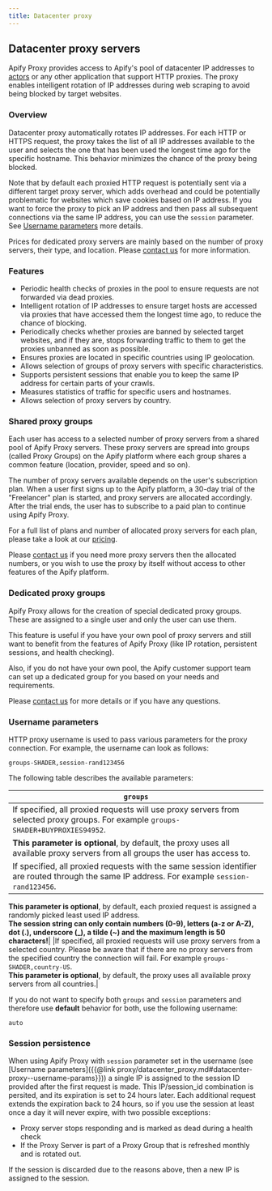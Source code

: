 ```yaml
---
title: Datacenter proxy
---
```


## [](#datacenter-proxy)Datacenter proxy servers

Apify Proxy provides access to Apify's pool of datacenter IP addresses to [actors](./actor) or any other application that support HTTP proxies. The proxy enables intelligent rotation of IP addresses during web scraping to avoid being blocked by target websites.

### [](#datacenter-proxy--overview)Overview

Datacenter proxy automatically rotates IP addresses. For each HTTP or HTTPS request, the proxy takes the list of all IP addresses available to the user and selects the one that has been used the longest time ago for the specific hostname. This behavior minimizes the chance of the proxy being blocked.

Note that by default each proxied HTTP request is potentially sent via a different target proxy server, which adds overhead and could be potentially problematic for websites which save cookies based on IP address. If you want to force the proxy to pick an IP address and then pass all subsequent connections via the same IP address, you can use the `session` parameter. See [Username parameters](#datacenter-proxy--username-params) more details.

Prices for dedicated proxy servers are mainly based on the number of proxy servers, their type, and location. Please [contact us](/contact) for more information.

### [](#datacenter-proxy--features)Features

*   Periodic health checks of proxies in the pool to ensure requests are not forwarded via dead proxies.
*   Intelligent rotation of IP addresses to ensure target hosts are accessed via proxies that have accessed them the longest time ago, to reduce the chance of blocking.
*   Periodically checks whether proxies are banned by selected target websites, and if they are, stops forwarding traffic to them to get the proxies unbanned as soon as possible.
*   Ensures proxies are located in specific countries using IP geolocation.
*   Allows selection of groups of proxy servers with specific characteristics.
*   Supports persistent sessions that enable you to keep the same IP address for certain parts of your crawls.
*   Measures statistics of traffic for specific users and hostnames.
*   Allows selection of proxy servers by country.

### [](#datacenter-proxy--shared)Shared proxy groups

Each user has access to a selected number of proxy servers from a shared pool of Apify Proxy servers. These proxy servers are spread into groups (called Proxy Groups) on the Apify platform where each group shares a common feature (location, provider, speed and so on).

The number of proxy servers available depends on the user's subscription plan. When a user first signs up to the Apify platform, a 30-day trial of the "Freelancer" plan is started, and proxy servers are allocated accordingly. After the trial ends, the user has to subscribe to a paid plan to continue using Apify Proxy.

For a full list of plans and number of allocated proxy servers for each plan, please take a look at our [pricing](/pricing).

Please [contact us](/contact) if you need more proxy servers then the allocated numbers, or you wish to use the proxy by itself without access to other features of the Apify platform.

### [](#datacenter-proxy--dedicated)Dedicated proxy groups

Apify Proxy allows for the creation of special dedicated proxy groups. These are assigned to a single user and only the user can use them.

This feature is useful if you have your own pool of proxy servers and still want to benefit from the features of Apify Proxy (like IP rotation, persistent sessions, and health checking).

Also, if you do not have your own pool, the [](/contact)Apify customer support team can set up a dedicated group for you based on your needs and requirements.

Please [contact us](/contact) for more details or if you have any questions.

### [](#datacenter-proxy--username-params)Username parameters

HTTP proxy username is used to pass various parameters for the proxy connection. For example, the username can look as follows:

    groups-SHADER,session-rand123456

The following table describes the available parameters:

|`groups`|
|--- |
|If specified, all proxied requests will use proxy servers from selected proxy groups. For example `groups-SHADER+BUYPROXIES94952`.  
**This parameter is optional**, by default, the proxy uses all available proxy servers from all groups the user has access to.|
|If specified, all proxied requests with the same session identifier are routed through the same IP address. For example `session-rand123456`.  
**This parameter is optional**, by default, each proxied request is assigned a randomly picked least used IP address.  
**The session string can only contain numbers (0-9), letters (a-z or A-Z), dot (.), underscore (_), a tilde (~) and the maximum length is 50 characters!**|
|If specified, all proxied requests will use proxy servers from a selected country. Please be aware that if there are no proxy servers from the specified country the connection will fail. For example `groups-SHADER,country-US`.  
**This parameter is optional**, by default, the proxy uses all available proxy servers from all countries.|


If you do not want to specify both `groups` and `session` parameters and therefore use **default** behavior for both, use the following username:

    auto

### [](#datacenter-proxy--session-persistence)Session persistence

When using Apify Proxy with `session` parameter set in the username (see [Username parameters]({{@link proxy/datacenter_proxy.md#datacenter-proxy--username-params}})) a single IP is assigned to the session ID provided after the first request is made. This IP/session_id combination is persited, and its expiration is set to 24 hours later. Each additional request extends the expiration back to 24 hours, so if you use the session at least once a day it will never expire, with two possible exceptions:

*   Proxy server stops responding and is marked as dead during a health check
*   If the Proxy Server is part of a Proxy Group that is refreshed monthly and is rotated out.

If the session is discarded due to the reasons above, then a new IP is assigned to the session.
